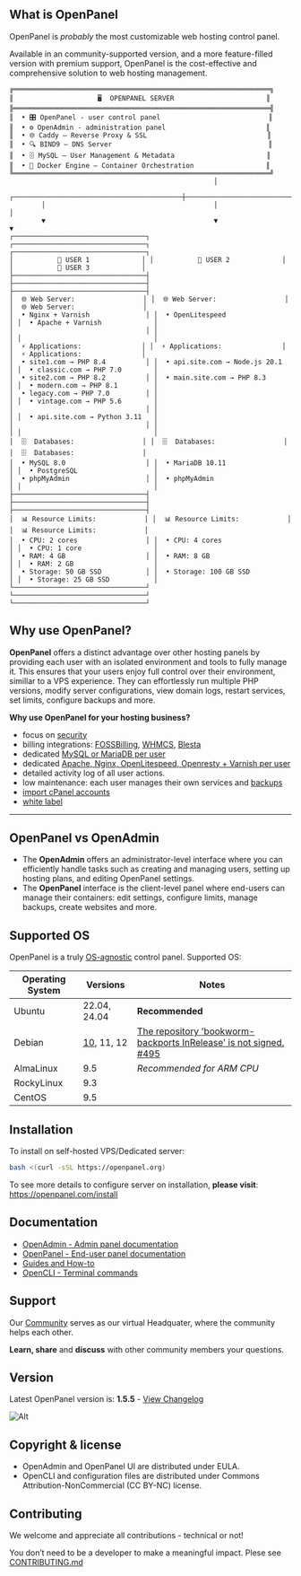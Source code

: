 ## What is OpenPanel

OpenPanel is *probably* the most customizable web hosting control panel.

Available in an community-supported version, and a more feature-filled version with premium support, OpenPanel is the cost-effective and comprehensive solution to web hosting management.

```
╔════════════════════════════════════════════════════════════════╗
║                     🖥️  OPENPANEL SERVER                       ║
╠════════════════════════════════════════════════════════════════╣
║  • 🎛️ OpenPanel - user control panel                           ║
║  • ⚙️ OpenAdmin - administration panel                         ║
║  • 🌐 Caddy – Reverse Proxy & SSL                              ║
║  • 🔍 BIND9 – DNS Server                                       ║
║  • 🗄️ MySQL – User Management & Metadata                       ║
║  • 🐳 Docker Engine – Container Orchestration                  ║
╚════════════════════════════════════════════════════════════════╝
                                                   │   
        ┌──────────────────────────────────────────┼──────────────────────────────────────────┐
        │                                          │                                          │
        ▼                                          ▼                                          ▼
┌─────────────────────────────────┐ ┌─────────────────────────────────┐ ┌─────────────────────────────────┐
│           👤 USER 1             │ │           👤 USER 2             │ │           👤 USER 3             │ 
├─────────────────────────────────┤ ├─────────────────────────────────┤ ├─────────────────────────────────┤
│  🌐 Web Server:                 │ │  🌐 Web Server:                 │ │  🌐 Web Server:                 │
│  • Nginx + Varnish              │ │  • OpenLitespeed                │ │  • Apache + Varnish             │
│                                 │ │                                 │ │                                 │
│  ⚡ Applications:               │ │  ⚡ Applications:               │ │  ⚡ Applications:               │
│  • site1.com → PHP 8.4          │ │  • api.site.com → Node.js 20.1  │ │  • classic.com → PHP 7.0        │
│  • site2.com → PHP 8.2          │ │  • main.site.com → PHP 8.3      │ │  • modern.com → PHP 8.1         │
│  • legacy.com → PHP 7.0         │ │                                 │ │  • vintage.com → PHP 5.6        │
│                                 │ │                                 │ │  • api.site.com → Python 3.11   │
│                                 │ │                                 │ │                                 │
│  🗄️  Databases:                 │ │  🗄️  Databases:                 │ │  🗄️  Databases:                 │
│  • MySQL 8.0                    │ │  • MariaDB 10.11                │ │  • PostgreSQL                   │
│  • phpMyAdmin                   │ │  • phpMyAdmin                   │ │                                 │
├─────────────────────────────────┤ ├─────────────────────────────────┤ ├─────────────────────────────────┤
│  📊 Resource Limits:            │ │  📊 Resource Limits:            │ │  📊 Resource Limits:            │
│  • CPU: 2 cores                 │ │  • CPU: 4 cores                 │ │  • CPU: 1 core                  │
│  • RAM: 4 GB                    │ │  • RAM: 8 GB                    │ │  • RAM: 2 GB                    │
│  • Storage: 50 GB SSD           │ │  • Storage: 100 GB SSD          │ │  • Storage: 25 GB SSD           │
└─────────────────────────────────┘ └─────────────────────────────────┘ └─────────────────────────────────┘
```

## Why use OpenPanel?

**OpenPanel** offers a distinct advantage over other hosting panels by providing each user with an isolated environment and tools to fully manage it. This ensures that your users enjoy full control over their environment, simillar to a VPS experience. They can effortlessly run multiple PHP versions, modify server configurations, view domain logs, restart services, set limits, configure backups and more.

**Why use OpenPanel for your hosting business?**

- focus on [security](https://openpanel.com/docs/articles/security/securing-openpanel/)
- billing integrations: [FOSSBilling](https://openpanel.com/docs/articles/extensions/openpanel-and-fossbilling/), [WHMCS](https://openpanel.com/docs/articles/extensions/openpanel-and-whmcs/), [Blesta](https://openpanel.com/docs/articles/extensions/openpanel-and-blesta/)
- dedicated [MySQL or MariaDB per user](https://openpanel.com/docs/articles/docker/how-to-set-mysql-mariadb-per-user-in-openpanel/)
- dedicated [Apache, Nginx, OpenLitespeed, Openresty + Varnish per user](https://openpanel.com/docs/articles/docker/how-to-set-nginx-apache-varnish-per-user-in-openpanel/)
- detailed activity log of all user actions.
- low maintenance: each user manages their own services and [backups](https://openpanel.com/docs/panel/files/backups/)
- [import cPanel accounts](https://openpanel.com/docs/articles/transfers/import-cpanel-backup-to-openpanel/)
- [white label](https://openpanel.com/docs/articles/dev-experience/customizing-openpanel-user-interface/)


----

## OpenPanel vs OpenAdmin

- The **OpenAdmin** offers an administrator-level interface where you can efficiently handle tasks such as creating and managing users, setting up hosting plans, and editing OpenPanel settings.
- The **OpenPanel** interface is the client-level panel where end-users can manage their containers: edit settings, configure limits, manage backups, create websites and more.

## Supported OS

OpenPanel is a truly [OS-agnostic](https://www.techtarget.com/whatis/definition/agnostic) control panel. Supported OS:

| Operating System       | Versions                             | Notes                                |
|------------------------|--------------------------------------|--------------------------------------|
| Ubuntu                 | 22.04, 24.04                         | **Recommended**                      |
| Debian                 | [10](https://voidnull.es/instalacion-de-openpanel-en-debian-10/), 11, 12 | [The repository 'bookworm-backports InRelease' is not signed. #495](https://github.com/stefanpejcic/OpenPanel/issues/495)|
| AlmaLinux              | 9.5                                  | *Recommended for ARM CPU*           |
| RockyLinux            | 9.3                                  |                                      |
| CentOS                 | 9.5                                  |                                      |


## Installation

To install on self-hosted VPS/Dedicated server: 

```bash
bash <(curl -sSL https://openpanel.org)
```

To see more details to configure server on installation, **please visit**: https://openpanel.com/install 

## Documentation

- [OpenAdmin - Admin panel documentation](https://openpanel.com/docs/admin/intro/)
- [OpenPanel - End-user panel documentation](https://openpanel.com/docs/panel/intro/)
- [Guides and How-to](https://openpanel.com/docs/articles/intro/)
- [OpenCLI - Terminal commands](https://dev.openpanel.com/cli/)

## Support

Our [Community](https://community.openpanel.org/) serves as our virtual Headquater, where the community helps each other.

**Learn, share** and **discuss** with other community members your questions.

## Version

Latest OpenPanel version is: **1.5.5** - [View Changelog](https://openpanel.com/docs/changelog/1.5.5/)

![Alt](https://repobeats.axiom.co/api/embed/9904d020c32812f0aff8d8d69f52643d16f85007.svg "Repobeats analytics image")

## Copyright & license

- OpenAdmin and OpenPanel UI are distributed under EULA.
- OpenCLI and configuration files are distributed under Commons Attribution-NonCommercial (CC BY-NC) license.

## Contributing

We welcome and appreciate all contributions - technical or not!

You don’t need to be a developer to make a meaningful impact.
Plese see [CONTRIBUTING.md](https://github.com/stefanpejcic/OpenPanel/blob/main/CONTRIBUTING.md)
